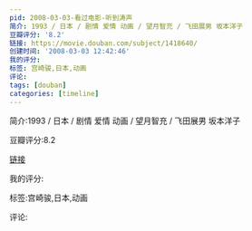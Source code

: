 ```yaml
---
pid: 2008-03-03-看过电影-听到涛声
简介: 1993 / 日本 / 剧情 爱情 动画 / 望月智充 / 飞田展男 坂本洋子
豆瓣评分: '8.2'
链接: https://movie.douban.com/subject/1418640/
创建时间: '2008-03-03 12:42:46'
我的评分:
标签: 宫崎骏,日本,动画
评论:
tags: [douban]
categories: [timeline]
---
```

简介:1993 / 日本 / 剧情 爱情 动画 / 望月智充 / 飞田展男 坂本洋子

豆瓣评分:8.2

[链接](https://movie.douban.com/subject/1418640/)

我的评分:

标签:宫崎骏,日本,动画

评论:

